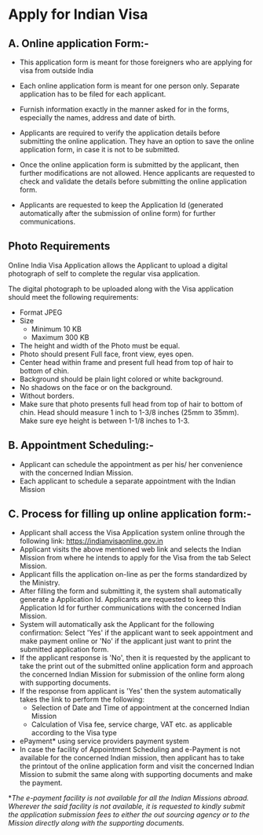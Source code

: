 
# Apply for Indian Visa
## A. Online application Form:-

-   This application form is meant for those foreigners who are applying for visa from outside India
-   Each online application form is meant for one person only. Separate application has to be filed for each applicant.

-   Furnish information exactly in the manner asked for in the forms, especially the names, address and date of birth.
-   Applicants are required to verify the application details before submitting the online application. They have an option to save the online application form, in case it is not to be submitted.
-   Once the online application form is submitted by the applicant, then further modifications are not allowed. Hence applicants are requested to check and validate the details before submitting the online application form.
-   Applicants are requested to keep the Application Id (generated automatically after the submission of online form) for further communications.

## Photo Requirements

Online India Visa Application allows the Applicant to upload a digital photograph of self to complete the regular visa application.

The digital photograph to be uploaded along with the Visa application should meet the following requirements:

-   Format JPEG
-   Size
    -   Minimum 10 KB
    -   Maximum 300 KB
-   The height and width of the Photo must be equal.
-   Photo should present Full face, front view, eyes open.
-   Center head within frame and present full head from top of hair to bottom of chin.
-   Background should be plain light colored or white background.
-   No shadows on the face or on the background.
-   Without borders.
-   Make sure that photo presents full head from top of hair to bottom of chin. Head should measure 1 inch to 1-3/8 inches (25mm to 35mm). Make sure eye height is between 1-1/8 inches to 1-3.

## B. Appointment Scheduling:-

-   Applicant can schedule the appointment as per his/ her convenience with the concerned Indian Mission.
-   Each applicant to schedule a separate appointment with the Indian Mission

## C. Process for filling up online application form:-

-   Applicant shall access the Visa Application system online through the following link: https://indianvisaonline.gov.in
-   Applicant visits the above mentioned web link and selects the Indian Mission from where he intends to apply for the Visa from the tab Select Mission.
-   Applicant fills the application on-line as per the forms standardized by the Ministry.
-   After filling the form and submitting it, the system shall automatically generate a Application Id. Applicants are requested to keep this Application Id for further communications with the concerned Indian Mission.
-   System will automatically ask the Applicant for the following confirmation: Select 'Yes' if the applicant want to seek appointment and make payment online or 'No' if the applicant just want to print the submitted application form.
-   If the applicant response is 'No', then it is requested by the applicant to take the print out of the submitted online application form and approach the concerned Indian Mission for submission of the online form along with supporting documents.
-   If the response from applicant is 'Yes' then the system automatically takes the link to perform the following:
    -   Selection of Date and Time of appointment at the concerned Indian Mission
    -   Calculation of Visa fee, service charge, VAT etc. as applicable according to the Visa type
-   ePayment*  using service providers payment system
-   In case the facility of Appointment Scheduling and e-Payment is not available for the concerned Indian mission, then applicant has to take the printout of the online application form and visit the concerned Indian Mission to submit the same along with supporting documents and make the payment.

**The e-payment facility is not available for all the Indian Missions abroad. Wherever the said facility is not available, it is requested to kindly submit the application submission fees to either the out sourcing agency or to the Mission directly along with the supporting documents.*
